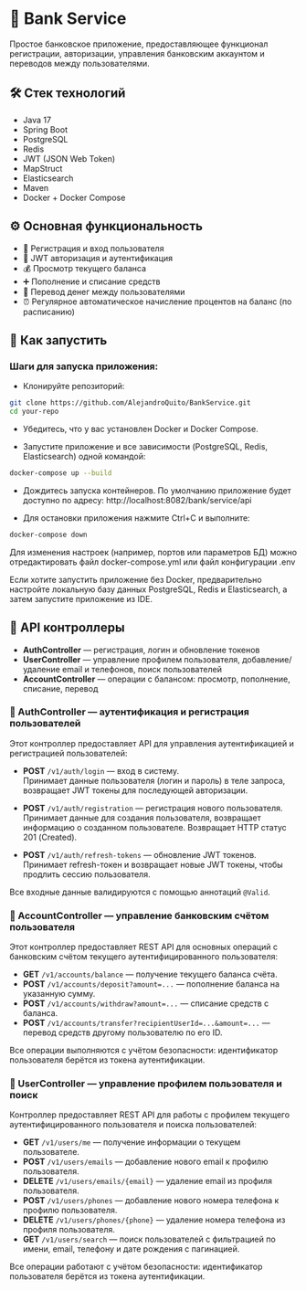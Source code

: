 # 🏦 Bank Service

Простое банковское приложение, предоставляющее функционал регистрации, авторизации, управления банковским аккаунтом и переводов между пользователями.

## 🛠️ Стек технологий
- Java 17
- Spring Boot
- PostgreSQL
- Redis
- JWT (JSON Web Token)
- MapStruct
- Elasticsearch
- Maven
- Docker + Docker Compose

## ⚙️ Основная функциональность
- 📝 Регистрация и вход пользователя
- 🔐 JWT авторизация и аутентификация
- 💰 Просмотр текущего баланса
- ➕ Пополнение и списание средств
- 🔄 Перевод денег между пользователями
- ⏰ Регулярное автоматическое начисление процентов на баланс (по расписанию)

## 🚀 Как запустить

### Шаги для запуска приложения:

- Клонируйте репозиторий:

```bash
git clone https://github.com/AlejandroQuito/BankService.git
cd your-repo
```

- Убедитесь, что у вас установлен Docker и Docker Compose.

- Запустите приложение и все зависимости (PostgreSQL, Redis, Elasticsearch) одной командой:

```bash
docker-compose up --build
```

- Дождитесь запуска контейнеров. По умолчанию приложение будет доступно по адресу:
http://localhost:8082/bank/service/api

- Для остановки приложения нажмите Ctrl+C и выполните:
```bash
docker-compose down
```

Для изменения настроек (например, портов или параметров БД) можно отредактировать файл docker-compose.yml или файл конфигурации .env

Если хотите запустить приложение без Docker, предварительно настройте локальную базу данных PostgreSQL, Redis и Elasticsearch, а затем запустите приложение из IDE.


## 📱 API контроллеры
- **AuthController** — регистрация, логин и обновление токенов
- **UserController** — управление профилем пользователя, добавление/удаление email и телефонов, поиск пользователей
- **AccountController** — операции с балансом: просмотр, пополнение, списание, перевод


### 🔐 AuthController — аутентификация и регистрация пользователей

Этот контроллер предоставляет API для управления аутентификацией и регистрацией пользователей:

-  **POST** `/v1/auth/login` — вход в систему.  
  Принимает данные пользователя (логин и пароль) в теле запроса, возвращает JWT токены для последующей авторизации.

-  **POST** `/v1/auth/registration` — регистрация нового пользователя.  
  Принимает данные для создания пользователя, возвращает информацию о созданном пользователе. Возвращает HTTP статус 201 (Created).

-  **POST** `/v1/auth/refresh-tokens` — обновление JWT токенов.  
  Принимает refresh-токен и возвращает новые JWT токены, чтобы продлить сессию пользователя.

Все входные данные валидируются с помощью аннотаций `@Valid`.



### 🏦 AccountController — управление банковским счётом пользователя

Этот контроллер предоставляет REST API для основных операций с банковским счётом текущего аутентифицированного пользователя:

-  **GET** `/v1/accounts/balance` — получение текущего баланса счёта.
-  **POST** `/v1/accounts/deposit?amount=...` — пополнение баланса на указанную сумму.
-  **POST** `/v1/accounts/withdraw?amount=...` — списание средств с баланса.
-  **POST** `/v1/accounts/transfer?recipientUserId=...&amount=...` — перевод средств другому пользователю по его ID.

Все операции выполняются с учётом безопасности: идентификатор пользователя берётся из токена аутентификации.

### 👤 UserController — управление профилем пользователя и поиск

Контроллер предоставляет REST API для работы с профилем текущего аутентифицированного пользователя и поиска пользователей:

-  **GET** `/v1/users/me` — получение информации о текущем пользователе.
-  **POST** `/v1/users/emails` — добавление нового email к профилю пользователя.
-  **DELETE** `/v1/users/emails/{email}` — удаление email из профиля пользователя.
-  **POST** `/v1/users/phones` — добавление нового номера телефона к профилю пользователя.
-  **DELETE** `/v1/users/phones/{phone}` — удаление номера телефона из профиля пользователя.
-  **GET** `/v1/users/search` — поиск пользователей с фильтрацией по имени, email, телефону и дате рождения с пагинацией.

Все операции работают с учётом безопасности: идентификатор пользователя берётся из токена аутентификации.

